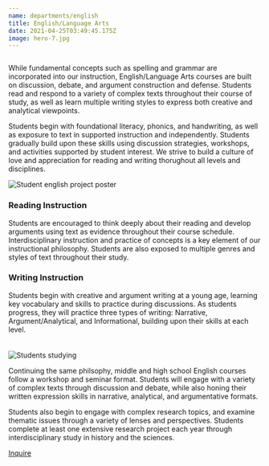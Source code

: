 ```yaml
---
name: departments/english
title: English/Language Arts
date: 2021-04-25T03:49:45.175Z
image: hero-7.jpg
---
```

<div class="row">
  <div class="column">
    <p>While fundamental concepts such as spelling and grammar are incorporated into our instruction, English/Language Arts courses are built on discussion, debate, and argument construction and defense. Students read and respond to a variety of complex texts throughout their course of study, as well as learn multiple writing styles to express both creative and analytical viewpoints.</p>
    <p>Students begin with foundational literacy, phonics, and handwriting, as well as exposure to text in supported instruction and independently. Students gradually build upon these skills using discussion strategies, workshops, and activities supported by student interest. We strive to build a culture of love and appreciation for reading and writing thorughout all levels and disciplines.</p>
  </div>
  <div class="column medium-6 medium-push-6"> 
    <img src="/img/english-1.jpg" alt="Student english project poster" />
  </div>
  <div class="column medium-6 medium-pull-6">
    <h3>Reading Instruction</h3>
    <p>Students are encouraged to think deeply about their reading and develop arguments using text as evidence throughout their course schedule. Interdisciplinary instruction and practice of concepts is a key element of our instructional philosophy. Students are also exposed to multiple genres and styles of text throughout their study.</p>
    <h3>Writing Instruction</h3>
    <p>Students begin with creative and argument writing at a young age, learning key vocabulary and skills to practice during discussions. As students progress, they will practice three types of writing: Narrative, Argument/Analytical, and Informational, building upon their skills at each level.</p>
  </div>
</div>
<div class="row" style="margin-top:20px">
  <div class="column medium-5">
    <img src="/img/english-2.jpg" alt="Students studying" />
  </div>
  <div class="column medium-7">
    <p>Continuing the same philsophy, middle and high school English courses follow a workshop and seminar format. Students will engage with a variety of complex texts through discussion and debate, while also honing their written expression skills in narrative, analytical, and argumentative formats.</p>
    <p>Students also begin to engage with complex research topics, and examine thematic issues through a variety of lenses and perspectives. Students complete at least one extensive research project each year through interdisciplinary study in history and the sciences.</p>
    <a href="/contact" class="button secondary" style="margin-top:20px; margin-bottom:40px">Inquire</a>
  </div>
</div>